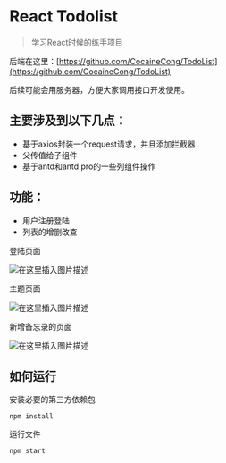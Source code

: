 # React Todolist

> 学习React时候的练手项目

后端在这里：[https://github.com/CocaineCong/TodoList](https://github.com/CocaineCong/TodoList)

后续可能会用服务器，方便大家调用接口开发使用。

## 主要涉及到以下几点：

- 基于axios封装一个request请求，并且添加拦截器
- 父传值给子组件
- 基于antd和antd pro的一些列组件操作

## 功能：

- 用户注册登陆
- 列表的增删改查

登陆页面

![在这里插入图片描述](https://img-blog.csdnimg.cn/821a978c00044739898f7ca555a9b670.png)


主题页面

![在这里插入图片描述](https://img-blog.csdnimg.cn/875eaa8c390b40ce91018481066824e0.png)

新增备忘录的页面

![在这里插入图片描述](https://img-blog.csdnimg.cn/820f67b8ee5f4e4281c91e64cee36e28.png)


## 如何运行

安装必要的第三方依赖包

```shell
npm install
```

运行文件

```shell
npm start
```
